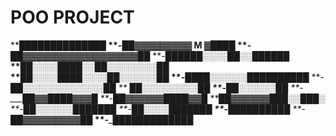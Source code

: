 # POO PROJECT


**______██████████████
**-____██▓▓▓▓▓▓▓▓▓ M ▓████
**-__██▓▓▓▓▓▓▓▓▓▓▓▓▓▓▓▓▓▓██
**-__██████░░░░██░░██████
**██░░░░████░░██░░░░░░░░██
**██░░░░████░░░░██░░░░░░██
**-__████░░░░░░██████████
**-__██░░░░░░░░░░░░░██
** _____██░░░░░░░░░██
**-______██░░░░░░██
**-____██▓▓████▓▓▓█
**-_██▓▓▓▓▓▓████▓▓█
**██▓▓▓▓▓▓███░░███░
**-__██░░░░░░███████
**-____██░░░░███████
**-______██████████
**-_____██▓▓▓▓▓▓▓▓▓██
**-_____█████████████
